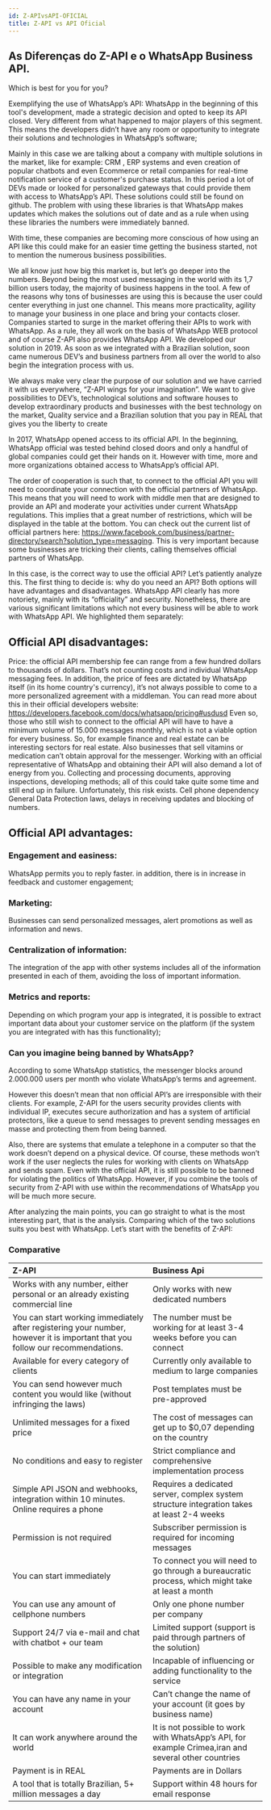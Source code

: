 ```yaml
---
id: Z-APIvsAPI-OFICIAL
title: Z-API vs API Oficial
---
```


## As Diferenças do Z-API e o WhatsApp Business API.

Which is best for you for you? 

Exemplifying the use of WhatsApp’s API: WhatsApp in the beginning of this tool's development, made a strategic decision and opted to keep its API closed. Very different from what happened to major players of this segment. This means the developers didn’t have any room or opportunity to integrate their solutions and technologies in WhatsApp’s software;

Mainly in this case we are talking about a company with multiple solutions in the market, like for example: CRM , ERP systems and even creation of popular chatbots and even Ecommerce or retail companies for real-time notification service of a customer's purchase status. In this period a lot of DEVs made or looked for personalized gateways that could provide them with access to WhatsApp’s API. These solutions could still be found on github. The problem with using these libraries is that WhatsApp makes updates which makes the solutions out of date and as a rule when using these libraries the numbers were immediately banned.

With time, these companies are becoming more conscious of how using an API like this could make for an easier time getting the business started, not to mention the numerous business possibilities.

We all know just how big this market is, but let’s go deeper into the numbers. Beyond being the most used messaging in the world with its 1,7 billion users today, the majority of business happens in the tool. A few of the reasons why tons of businesses are using this is because the user could center everything in just one channel. This means more practicality, agility to manage your business in one place and bring your contacts closer. Companies started to surge in the market offering their APIs to work with WhatsApp. As a rule, they all work on the basis of WhatsApp WEB protocol and of course Z-API also provides WhatsApp API. We developed our solution in 2019. As soon as we integrated with a Brazilian solution, soon came numerous DEV’s and business partners from all over the world to also begin the integration process with us. 

We always make very clear the purpose of our solution and we have carried it with us everywhere, “Z-API wings for your imagination”. We want to give possibilities to DEV’s, technological solutions and software houses to develop extraordinary products and businesses with the best technology on the market, Quality service and a Brazilian solution that you pay in REAL that gives you the liberty to create

In 2017, WhatsApp opened access to its official API. In the beginning, WhatsApp official was tested behind closed doors and only a handful of global companies could get their hands on it. However with time, more and more organizations obtained access to WhatsApp’s official API. 







The order of cooperation is such that, to connect to the official API you will need to coordinate your connection with the official partners of WhatsApp. This means that you will need to work with middle men that are designed to provide an API and moderate your activities under current WhatsApp regulations. This implies that a great number of restrictions, which will be displayed in the table at the bottom. You can check out the current list of official partners here: https://www.facebook.com/business/partner-directory/search?solution_type=messaging.  This is very important because some businesses are tricking their clients, calling themselves official partners of WhatsApp.

In this case, is the correct way to use the official API? Let’s patiently analyze this. The first thing to decide is: why do you need an API? Both options will have advantages and disadvantages. WhatsApp API clearly has more  notoriety, mainly with its “officiality” and security. Nonetheless, there are various significant limitations which not every business will be able to work with WhatsApp API. We highlighted them separately:

## Official API disadvantages:

Price: the official API membership fee can range from a few hundred dollars to thousands of dollars. That’s not counting costs and individual WhatsApp messaging fees. In addition, the price of fees are dictated by WhatsApp itself (in its home country's currency), it’s not always possible to come to a more personalized agreement with a middleman. You can read more about this in their official developers website: https://developers.facebook.com/docs/whatsapp/pricing#usdusd 
Even so, those who still wish to connect to the official API will have to have a minimum volume of 15.000 messages monthly, which is not a viable option for every business. So, for example finance and real estate can be interesting sectors for real estate. Also businesses that sell vitamins or medication can’t obtain approval for the messenger. Working with an official representative of WhatsApp and obtaining their API will also demand a lot of energy from you. Collecting and processing documents, approving inspections, developing methods; all of this could take quite some time and still end up in failure.  Unfortunately, this risk exists. Cell phone dependency General Data Protection laws, delays in receiving updates and blocking of numbers.


## Official API advantages:

### Engagement and easiness:  

WhatsApp permits you to reply faster. in addition, there is in increase in feedback and customer engagement;

### Marketing:

Businesses can send personalized messages, alert promotions as well as information and news.

### Centralization of information:

The integration of the app with other systems includes all of the information presented in each of them, avoiding the loss of important information.
### Metrics and reports:

Depending on which program  your app is integrated, it is possible to extract important data about your customer service on the platform (if the system you are integrated with has this functionality);

### Can you imagine being banned by WhatsApp?

According to some WhatsApp statistics, the messenger blocks around 2.000.000 users per month who violate WhatsApp’s terms and agreement. 

However this doesn’t mean that non official API’s are irresponsible with their clients. For example, Z-API for the users security provides clients with individual IP,  executes secure authorization and has a system of artificial protectors, like a queue to send messages to prevent sending messages en masse and protecting them from being banned.

Also, there are systems that emulate a telephone in a computer so that the work doesn’t depend on a physical device. Of course, these methods won’t work if the user neglects the rules for working with clients on WhatsApp and sends spam. Even with the official API, it is still possible to be banned for violating the politics of WhatsApp. However, if you combine the tools of security from Z-API with use within the recommendations of WhatsApp you will be much more secure.

After analyzing the main points, you can go straight to what is the most interesting part, that is the analysis. Comparing which of the two solutions suits you best with WhatsApp. Let’s start with the benefits of Z-API: 
### Comparative

| Z-API | Business Api |
| :-- | :-- |
| Works with any number, either personal or an already existing commercial line | Only works with new dedicated numbers |
| You can start working immediately after registering your number, however it is important that you follow our recommendations. | The number must be working for at least 3-4 weeks before you can connect |
| Available for every category of clients | Currently only available to medium to large companies |
| You can send however much content you would like (without infringing the laws) | Post templates must be pre-approved |
| Unlimited messages for a fixed price  | The cost of messages can get up to $0,07 depending on the country |
| No conditions and easy to register | Strict compliance and comprehensive implementation process |
| Simple API JSON and webhooks, integration within 10 minutes. Online requires a phone | Requires a dedicated server, complex system structure integration takes at least 2-4 weeks|
| Permission is not required | Subscriber permission is required for incoming messages |
| You can start immediately  | To connect you will need to go through a bureaucratic process, which might take at least a month |
| You can use any amount of cellphone numbers | Only one phone number per company |
| Support 24/7 via e-mail and chat with chatbot + our team | Limited support (support is paid through partners of the solution) |
| Possible to make any modification or integration | Incapable of influencing or adding functionality to the service  |
| You can have any name in your account | Can’t change the name of your account (it goes by business name) |
| It can work anywhere around the world | It is not possible to work with WhatsApp’s API, for example Crimea,iran and several other countries |
| Payment is in REAL | Payments are in Dollars |
| A tool that is totally Brazilian, 5+ million messages a day | Support within 48 hours for email response
